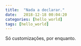 ```yaml
---
title:  "Nada a declarar."
date:   2018-12-18 00:04:20
categories: [hello_world]
tags: [hello_world]
---
```

Só customizações, por enquanto.

